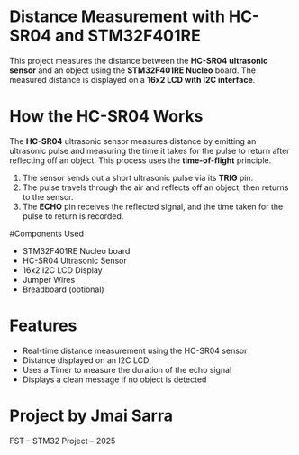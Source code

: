 # Distance Measurement with HC-SR04 and STM32F401RE

This project measures the distance between the **HC-SR04 ultrasonic sensor** and an object using the **STM32F401RE Nucleo** board.
The measured distance is displayed on a **16x2 LCD with I2C interface**.

# How the HC-SR04 Works

The **HC-SR04** ultrasonic sensor measures distance by emitting an ultrasonic pulse and measuring the time it takes for the pulse to return after reflecting off an object.
This process uses the **time-of-flight** principle.

1. The sensor sends out a short ultrasonic pulse via its **TRIG** pin.
2. The pulse travels through the air and reflects off an object, then returns to the sensor.
3. The **ECHO** pin receives the reflected signal, and the time taken for the pulse to return is recorded.

#Components Used

- STM32F401RE Nucleo board  
- HC-SR04 Ultrasonic Sensor  
- 16x2 I2C LCD Display  
- Jumper Wires  
- Breadboard (optional)

# Features

- Real-time distance measurement using the HC-SR04 sensor  
- Distance displayed on an I2C LCD  
- Uses a Timer to measure the duration of the echo signal  
- Displays a clean message if no object is detected

# Project by Jmai Sarra  
FST – STM32 Project – 2025
